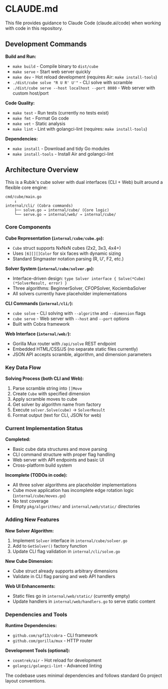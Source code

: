 # CLAUDE.md

This file provides guidance to Claude Code (claude.ai/code) when working with code in this repository.

## Development Commands

**Build and Run:**
- `make build` - Compile binary to `dist/cube`
- `make serve` - Start web server quickly
- `make dev` - Hot reload development (requires Air: `make install-tools`)
- `./dist/cube solve "R U R' U'"` - CLI solve with scramble
- `./dist/cube serve --host localhost --port 8080` - Web server with custom host/port

**Code Quality:**
- `make test` - Run tests (currently no tests exist)
- `make fmt` - Format Go code
- `make vet` - Static analysis
- `make lint` - Lint with golangci-lint (requires: `make install-tools`)

**Dependencies:**
- `make install` - Download and tidy Go modules
- `make install-tools` - Install Air and golangci-lint

## Architecture Overview

This is a Rubik's cube solver with dual interfaces (CLI + Web) built around a flexible core engine:

```
cmd/cube/main.go
    ↓
internal/cli/ (Cobra commands)
    ├── solve.go → internal/cube/ (Core logic)
    └── serve.go → internal/web/ → internal/cube/
```

### Core Components

**Cube Representation (`internal/cube/cube.go`):**
- `Cube` struct supports NxNxN cubes (2x2, 3x3, 4x4+) 
- Uses `[6][][]Color` for six faces with dynamic sizing
- Standard Singmaster notation parsing (R, U', F2, etc.)

**Solver System (`internal/cube/solver.go`):**
- Interface-driven design: `type Solver interface { Solve(*Cube) (*SolverResult, error) }`
- Three algorithms: BeginnerSolver, CFOPSolver, KociembaSolver
- All solvers currently have placeholder implementations

**CLI Commands (`internal/cli/`):**
- `cube solve` - CLI solving with `--algorithm` and `--dimension` flags
- `cube serve` - Web server with `--host` and `--port` options
- Built with Cobra framework

**Web Interface (`internal/web/`):**
- Gorilla Mux router with `/api/solve` REST endpoint
- Embedded HTML/CSS/JS (no separate static files currently)
- JSON API accepts scramble, algorithm, and dimension parameters

### Key Data Flow

**Solving Process (both CLI and Web):**
1. Parse scramble string into `[]Move`
2. Create `Cube` with specified dimension
3. Apply scramble moves to cube
4. Get solver by algorithm name from factory
5. Execute `solver.Solve(cube)` → `SolverResult`
6. Format output (text for CLI, JSON for web)

### Current Implementation Status

**Completed:**
- Basic cube data structures and move parsing
- CLI command structure with proper flag handling  
- Web server with API endpoints and basic UI
- Cross-platform build system

**Incomplete (TODOs in code):**
- All three solver algorithms are placeholder implementations
- Cube move application has incomplete edge rotation logic (`internal/cube/moves.go`)
- No test coverage
- Empty `pkg/algorithms/` and `internal/web/static/` directories

### Adding New Features

**New Solver Algorithm:**
1. Implement `Solver` interface in `internal/cube/solver.go`
2. Add to `GetSolver()` factory function
3. Update CLI flag validation in `internal/cli/solve.go`

**New Cube Dimension:**
- Cube struct already supports arbitrary dimensions
- Validate in CLI flag parsing and web API handlers

**Web UI Enhancements:**
- Static files go in `internal/web/static/` (currently empty)
- Update handlers in `internal/web/handlers.go` to serve static content

### Dependencies and Tools

**Runtime Dependencies:**
- `github.com/spf13/cobra` - CLI framework
- `github.com/gorilla/mux` - HTTP router

**Development Tools (optional):**
- `cosmtrek/air` - Hot reload for development
- `golangci/golangci-lint` - Advanced linting

The codebase uses minimal dependencies and follows standard Go project layout conventions.